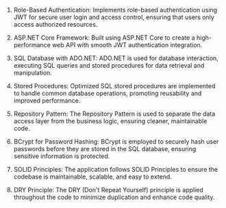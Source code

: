 1. Role-Based Authentication: Implements role-based authentication using JWT for secure user login and access control, ensuring that users only access authorized resources.

2. ASP.NET Core Framework: Built using ASP.NET Core to create a high-performance web API with smooth JWT authentication integration.

3. SQL Database with ADO.NET: ADO.NET is used for database interaction, executing SQL queries and stored procedures for data retrieval and manipulation.

4. Stored Procedures: Optimized SQL stored procedures are implemented to handle common database operations, promoting reusability and improved performance.

5. Repository Pattern: The Repository Pattern is used to separate the data access layer from the business logic, ensuring cleaner, maintainable code.

6. BCrypt for Password Hashing: BCrypt is employed to securely hash user passwords before they are stored in the SQL database, ensuring sensitive information is protected.

7. SOLID Principles: The application follows SOLID Principles to ensure the codebase is maintainable, scalable, and easy to extend.

8. DRY Principle: The DRY (Don't Repeat Yourself) principle is applied throughout the code to minimize duplication and enhance code quality.
